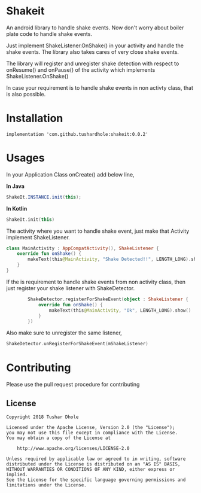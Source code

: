 # Shakeit
An android library to handle shake events. Now don't worry about boiler plate code to handle shake events.

Just implement ShakeListener.OnShake() in your activity and handle the shake events.
The library also takes cares of very close shake events.

The library will register and unregister shake detection with respect to onResume() and onPause()
of the activity which implements ShakeListener.OnShake()

In case your requirement is to handle shake events in non activty class,
that is also possible.

# Installation
```
implementation 'com.github.tushardhole:shakeit:0.0.2'
```

# Usages
In your Application Class onCreate() add below line,

**In Java**
```java
ShakeIt.INSTANCE.init(this);
```

**In Kotlin**
```Kotlin
ShakeIt.init(this)
```

The activity where you want to handle shake event, just make that Activity implement ShakeListener.

```Kotlin
class MainActivity : AppCompatActivity(), ShakeListener {
    override fun onShake() {
        makeText(this@MainActivity, "Shake Detected!!", LENGTH_LONG).show()
    }
}
```

If the is requirement to handle shake events from non activity class, then just register your shake listener with ShakeDetector.

```Kotlin
        ShakeDetector.registerForShakeEvent(object : ShakeListener {
            override fun onShake() {
                makeText(this@MainActivity, "Ok", LENGTH_LONG).show()
            }
        })
```

Also make sure to unregister the same listener,
```Kotlin
ShakeDetector.unRegisterForShakeEvent(mShakeListener)
```

# Contributing
 Please use the pull request procedure for contributing
 
## License

    Copyright 2018 Tushar Dhole

    Licensed under the Apache License, Version 2.0 (the "License");
    you may not use this file except in compliance with the License.
    You may obtain a copy of the License at

        http://www.apache.org/licenses/LICENSE-2.0

    Unless required by applicable law or agreed to in writing, software
    distributed under the License is distributed on an "AS IS" BASIS,
    WITHOUT WARRANTIES OR CONDITIONS OF ANY KIND, either express or implied.
    See the License for the specific language governing permissions and
    limitations under the License.
